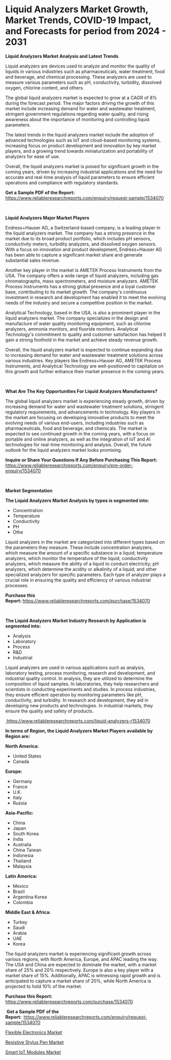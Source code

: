 <p><h1>Liquid Analyzers Market Growth, Market Trends, COVID-19 Impact, and Forecasts for period from 2024 - 2031</h1></p><p><strong>Liquid Analyzers Market Analysis and Latest Trends</strong></p>
<p><p>Liquid analyzers are devices used to analyze and monitor the quality of liquids in various industries such as pharmaceuticals, water treatment, food and beverage, and chemical processing. These analyzers are used to measure various parameters such as pH, conductivity, turbidity, dissolved oxygen, chlorine content, and others.</p><p>The global liquid analyzers market is expected to grow at a CAGR of 8% during the forecast period. The major factors driving the growth of this market include increasing demand for water and wastewater treatment, stringent government regulations regarding water quality, and rising awareness about the importance of monitoring and controlling liquid parameters.</p><p>The latest trends in the liquid analyzers market include the adoption of advanced technologies such as IoT and cloud-based monitoring systems, increasing focus on product development and innovation by key market players, and a growing trend towards miniaturization and portability of analyzers for ease of use.</p><p>Overall, the liquid analyzers market is poised for significant growth in the coming years, driven by increasing industrial applications and the need for accurate and real-time analysis of liquid parameters to ensure efficient operations and compliance with regulatory standards.</p></p>
<p><strong>Get a Sample PDF of the Report:&nbsp;</strong> <a href="https://www.reliableresearchreports.com/enquiry/request-sample/1534070">https://www.reliableresearchreports.com/enquiry/request-sample/1534070</a></p>
<p>&nbsp;</p>
<p><strong>Liquid Analyzers Major Market Players</strong></p>
<p><p>Endress+Hauser AG, a Switzerland-based company, is a leading player in the liquid analyzers market. The company has a strong presence in the market due to its broad product portfolio, which includes pH sensors, conductivity meters, turbidity analyzers, and dissolved oxygen sensors. With a focus on innovation and product development, Endress+Hauser AG has been able to capture a significant market share and generate substantial sales revenue.</p><p>Another key player in the market is AMETEK Process Instruments from the USA. The company offers a wide range of liquid analyzers, including gas chromatographs, mass spectrometers, and moisture analyzers. AMETEK Process Instruments has a strong global presence and a loyal customer base, contributing to its market growth. The company's continuous investment in research and development has enabled it to meet the evolving needs of the industry and secure a competitive position in the market.</p><p>Analytical Technology, based in the USA, is also a prominent player in the liquid analyzers market. The company specializes in the design and manufacture of water quality monitoring equipment, such as chlorine analyzers, ammonia monitors, and fluoride monitors. Analytical Technology's commitment to quality and customer satisfaction has helped it gain a strong foothold in the market and achieve steady revenue growth.</p><p>Overall, the liquid analyzers market is expected to continue expanding due to increasing demand for water and wastewater treatment solutions across various industries. Key players like Endress+Hauser AG, AMETEK Process Instruments, and Analytical Technology are well-positioned to capitalize on this growth and further enhance their market presence in the coming years.</p></p>
<p>&nbsp;</p>
<p><strong>What Are The Key Opportunities For Liquid Analyzers Manufacturers?</strong></p>
<p><p>The global liquid analyzers market is experiencing steady growth, driven by increasing demand for water and wastewater treatment solutions, stringent regulatory requirements, and advancements in technology. Key players in the market are focusing on developing innovative products to meet the evolving needs of various end-users, including industries such as pharmaceuticals, food and beverage, and chemicals. The market is expected to see continued growth in the coming years, with a focus on portable and online analyzers, as well as the integration of IoT and AI technologies for real-time monitoring and analysis. Overall, the future outlook for the liquid analyzers market looks promising.</p></p>
<p><strong>Inquire or Share Your Questions If Any Before Purchasing This Report:</strong> <a href="https://www.reliableresearchreports.com/enquiry/pre-order-enquiry/1534070">https://www.reliableresearchreports.com/enquiry/pre-order-enquiry/1534070</a></p>
<p>&nbsp;</p>
<p><strong>Market Segmentation</strong></p>
<p><strong>The Liquid Analyzers Market Analysis by types is segmented into:</strong></p>
<p><ul><li>Concentration</li><li>Temperature</li><li>Conductivity</li><li>PH</li><li>Othe</li></ul></p>
<p><p>Liquid analyzers in the market are categorized into different types based on the parameters they measure. These include concentration analyzers, which measure the amount of a specific substance in a liquid; temperature analyzers, which monitor the temperature of the liquid; conductivity analyzers, which measure the ability of a liquid to conduct electricity; pH analyzers, which determine the acidity or alkalinity of a liquid; and other specialized analyzers for specific parameters. Each type of analyzer plays a crucial role in ensuring the quality and efficiency of various industrial processes.</p></p>
<p><strong>Purchase this Report:&nbsp;</strong><a href="https://www.reliableresearchreports.com/purchase/1534070">https://www.reliableresearchreports.com/purchase/1534070</a></p>
<p>&nbsp;</p>
<p><strong>The Liquid Analyzers Market Industry Research by Application is segmented into:</strong></p>
<p><ul><li>Analysis</li><li>Laboratory</li><li>Process</li><li>R&D</li><li>Industrial</li></ul></p>
<p><p>Liquid analyzers are used in various applications such as analysis, laboratory testing, process monitoring, research and development, and industrial quality control. In analysis, they are utilized to determine the composition of liquid samples. In laboratories, they help researchers and scientists in conducting experiments and studies. In process industries, they ensure efficient operation by monitoring parameters like pH, conductivity, and turbidity. In research and development, they aid in developing new products and technologies. In industrial markets, they ensure the quality and safety of products.</p></p>
<p><a href="https://www.reliableresearchreports.com/liquid-analyzers-r1534070">&nbsp;https://www.reliableresearchreports.com/liquid-analyzers-r1534070</a></p>
<p><strong>In terms of Region, the Liquid Analyzers Market Players available by Region are:</strong></p>
<p>
    <p> <strong> North America: </strong>
        <ul>
            <li>United States</li>
            <li>Canada</li>
        </ul>
        </p> 
    <p> <strong> Europe: </strong>
        <ul>
            <li>Germany</li>
            <li>France</li>
            <li>U.K.</li>
            <li>Italy</li>
            <li>Russia</li>
        </ul>
        </p> 
    <p> <strong> Asia-Pacific: </strong>
        <ul>
            <li>China</li>
            <li>Japan</li>
            <li>South Korea</li>
            <li>India</li>
            <li>Australia</li>
            <li>China Taiwan</li>
            <li>Indonesia</li>
            <li>Thailand</li>
            <li>Malaysia</li>
        </ul>
        </p> 
    <p> <strong> Latin America: </strong>
        <ul>
            <li>Mexico</li>
            <li>Brazil</li>
            <li>Argentina Korea</li>
            <li>Colombia</li>
        </ul>
        </p> 
    <p> <strong> Middle East & Africa: </strong>
        <ul>
            <li>Turkey</li>
            <li>Saudi</li>
            <li>Arabia</li>
            <li>UAE</li>
            <li>Korea</li>
        </ul>
    </p>
    </p>
<p><p>The liquid analyzers market is experiencing significant growth across various regions, with North America, Europe, and APAC leading the way. The USA and China are expected to dominate the market, with a market share of 25% and 20% respectively. Europe is also a key player with a market share of 15%. Additionally, APAC is witnessing rapid growth and is anticipated to capture a market share of 20%, while North America is projected to hold 10% of the market.</p></p>
<p><strong>Purchase this Report: </strong><a href="https://www.reliableresearchreports.com/purchase/1534070">https://www.reliableresearchreports.com/purchase/1534070</a></p>
<p>&nbsp;<strong>Get a Sample PDF of the Report:&nbsp;&nbsp;</strong><a href="https://www.reliableresearchreports.com/enquiry/request-sample/1534070">https://www.reliableresearchreports.com/enquiry/request-sample/1534070</a></p>
<p><strong></strong></p>
<p><p><a href="https://github.com/NorbertYates/Market-Research-Report-List-6/blob/main/flexible-electronics-market.md">Flexible Electronics Market</a></p><p><a href="https://github.com/mdinislamsheik/Market-Research-Report-List-1/blob/main/resistive-stylus-pen-market.md">Resistive Stylus Pen Market</a></p><p><a href="https://github.com/abdulKoss1914/Market-Research-Report-List-1/blob/main/smart-iot-modules-market.md">Smart IoT Modules Market</a></p></p>